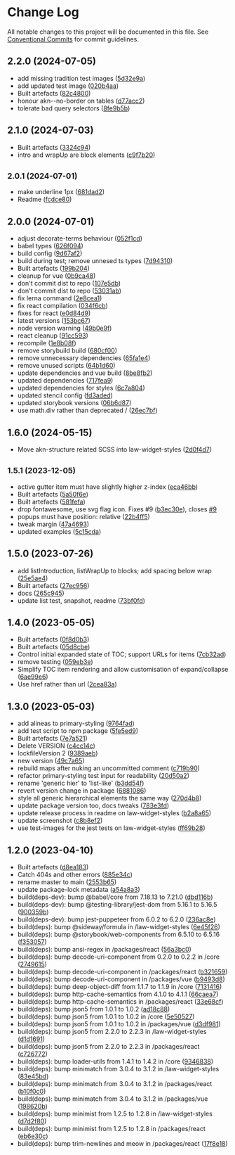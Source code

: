 # Change Log

All notable changes to this project will be documented in this file.
See [Conventional Commits](https://conventionalcommits.org) for commit guidelines.

## 2.2.0 (2024-07-05)

* add missing tradition test images ([5d32e9a](https://github.com/laws-africa/law-widget-styles/commit/5d32e9a))
* add updated test image ([020b4aa](https://github.com/laws-africa/law-widget-styles/commit/020b4aa))
* Built artefacts ([82c4800](https://github.com/laws-africa/law-widget-styles/commit/82c4800))
* honour akn--no-border on tables ([d77acc2](https://github.com/laws-africa/law-widget-styles/commit/d77acc2))
* tolerate bad query selectors ([8fe9b5b](https://github.com/laws-africa/law-widget-styles/commit/8fe9b5b))





## 2.1.0 (2024-07-03)

* Built artefacts ([3324c94](https://github.com/laws-africa/law-widget-styles/commit/3324c94))
* intro and wrapUp are block elements ([c9f7b20](https://github.com/laws-africa/law-widget-styles/commit/c9f7b20))





## <small>2.0.1 (2024-07-01)</small>

* make underline 1px ([681dad2](https://github.com/laws-africa/law-widgets/commit/681dad2))
* Readme ([fcdce80](https://github.com/laws-africa/law-widgets/commit/fcdce80))





## 2.0.0 (2024-07-01)

* adjust decorate-terms behaviour ([052f1cd](https://github.com/laws-africa/law-widgets/commit/052f1cd))
* babel types ([626f094](https://github.com/laws-africa/law-widgets/commit/626f094))
* build config ([9d67af2](https://github.com/laws-africa/law-widgets/commit/9d67af2))
* build during test; remove unnesed ts types ([7d94310](https://github.com/laws-africa/law-widgets/commit/7d94310))
* Built artefacts ([199b204](https://github.com/laws-africa/law-widgets/commit/199b204))
* cleanup for vue ([0b9ca48](https://github.com/laws-africa/law-widgets/commit/0b9ca48))
* don't commit dist to repo ([107e5db](https://github.com/laws-africa/law-widgets/commit/107e5db))
* don't commit dist to repo ([53031ab](https://github.com/laws-africa/law-widgets/commit/53031ab))
* fix lerna command ([2e8cea1](https://github.com/laws-africa/law-widgets/commit/2e8cea1))
* fix react compilation ([034f6cb](https://github.com/laws-africa/law-widgets/commit/034f6cb))
* fixes for react ([e0d84d9](https://github.com/laws-africa/law-widgets/commit/e0d84d9))
* latest versions ([153bc67](https://github.com/laws-africa/law-widgets/commit/153bc67))
* node version warning ([49b0e9f](https://github.com/laws-africa/law-widgets/commit/49b0e9f))
* react cleanup ([91cc593](https://github.com/laws-africa/law-widgets/commit/91cc593))
* recompile ([1e8b08f](https://github.com/laws-africa/law-widgets/commit/1e8b08f))
* remove storybuild build ([680cf00](https://github.com/laws-africa/law-widgets/commit/680cf00))
* remove unnecessary dependencies ([65fa1e4](https://github.com/laws-africa/law-widgets/commit/65fa1e4))
* remove unused scripts ([64b1d60](https://github.com/laws-africa/law-widgets/commit/64b1d60))
* update dependencies and vue build ([8be8fb2](https://github.com/laws-africa/law-widgets/commit/8be8fb2))
* updated dependencies ([717fea9](https://github.com/laws-africa/law-widgets/commit/717fea9))
* updated dependencies for styles ([6c7a804](https://github.com/laws-africa/law-widgets/commit/6c7a804))
* updated stencil config ([fd3aded](https://github.com/laws-africa/law-widgets/commit/fd3aded))
* updated storybook versions ([06b6d87](https://github.com/laws-africa/law-widgets/commit/06b6d87))
* use math.div rather than deprecated / ([26ec7bf](https://github.com/laws-africa/law-widgets/commit/26ec7bf))





## 1.6.0 (2024-05-15)

* Move akn-structure related SCSS into law-widget-styles ([2d0f4d7](https://github.com/laws-africa/law-widgets/commit/2d0f4d7))





## <small>1.5.1 (2023-12-05)</small>

* active gutter item must have slightly higher z-index ([eca46bb](https://github.com/laws-africa/law-widgets/commit/eca46bb))
* Built artefacts ([5a50f6e](https://github.com/laws-africa/law-widgets/commit/5a50f6e))
* Built artefacts ([581fefa](https://github.com/laws-africa/law-widgets/commit/581fefa))
* drop fontawesome, use svg flag icon. Fixes #9 ([b3ec30e](https://github.com/laws-africa/law-widgets/commit/b3ec30e)), closes [#9](https://github.com/laws-africa/law-widgets/issues/9)
* popups must have position: relative ([22b4ff5](https://github.com/laws-africa/law-widgets/commit/22b4ff5))
* tweak margin ([47a4693](https://github.com/laws-africa/law-widgets/commit/47a4693))
* updated examples ([5c15cda](https://github.com/laws-africa/law-widgets/commit/5c15cda))





## 1.5.0 (2023-07-26)

* add listIntroduction, listWrapUp to blocks; add spacing below wrap ([25e5ae4](https://github.com/laws-africa/law-widgets/commit/25e5ae4))
* Built artefacts ([27ec956](https://github.com/laws-africa/law-widgets/commit/27ec956))
* docs ([265c945](https://github.com/laws-africa/law-widgets/commit/265c945))
* update list test, snapshot, readme ([73bf0fd](https://github.com/laws-africa/law-widgets/commit/73bf0fd))





## 1.4.0 (2023-05-05)

* Built artefacts ([0f8d0b3](https://github.com/laws-africa/law-widgets/commit/0f8d0b3))
* Built artefacts ([05d8cbe](https://github.com/laws-africa/law-widgets/commit/05d8cbe))
* Control initial expanded state of TOC; support URLs for items ([7cb32ad](https://github.com/laws-africa/law-widgets/commit/7cb32ad))
* remove testing ([059eb3e](https://github.com/laws-africa/law-widgets/commit/059eb3e))
* Simplify TOC item rendering and allow customisation of expand/collapse ([6ae99e6](https://github.com/laws-africa/law-widgets/commit/6ae99e6))
* Use href rather than url ([2cea83a](https://github.com/laws-africa/law-widgets/commit/2cea83a))





## 1.3.0 (2023-05-03)

* add alineas to primary-styling ([9764fad](https://github.com/laws-africa/law-widget-styles/commit/9764fad))
* add test script to npm package ([5fe5ed9](https://github.com/laws-africa/law-widget-styles/commit/5fe5ed9))
* Built artefacts ([7e7a521](https://github.com/laws-africa/law-widget-styles/commit/7e7a521))
* Delete VERSION ([c4cc14c](https://github.com/laws-africa/law-widget-styles/commit/c4cc14c))
* lockfileVersion 2 ([9389aeb](https://github.com/laws-africa/law-widget-styles/commit/9389aeb))
* new version ([49c7a65](https://github.com/laws-africa/law-widget-styles/commit/49c7a65))
* rebuild maps after nuking an uncommitted comment ([c719b90](https://github.com/laws-africa/law-widget-styles/commit/c719b90))
* refactor primary-styling test input for readability ([20d50a2](https://github.com/laws-africa/law-widget-styles/commit/20d50a2))
* rename 'generic hier' to 'list-like' ([b3dd54f](https://github.com/laws-africa/law-widget-styles/commit/b3dd54f))
* revert version change in package ([6881086](https://github.com/laws-africa/law-widget-styles/commit/6881086))
* style all generic hierarchical elements the same way ([270d4b8](https://github.com/laws-africa/law-widget-styles/commit/270d4b8))
* update package version too, docs tweaks ([783e3fd](https://github.com/laws-africa/law-widget-styles/commit/783e3fd))
* update release process in readme on law-widget-styles ([b2a8a65](https://github.com/laws-africa/law-widget-styles/commit/b2a8a65))
* update screenshot ([c8b8ef2](https://github.com/laws-africa/law-widget-styles/commit/c8b8ef2))
* use test-images for the jest tests on law-widget-styles ([ff69b28](https://github.com/laws-africa/law-widget-styles/commit/ff69b28))





## 1.2.0 (2023-04-10)

* Built artefacts ([d8ea183](https://github.com/laws-africa/law-widgets/commit/d8ea183))
* Catch 404s and other errors ([885e34c](https://github.com/laws-africa/law-widgets/commit/885e34c))
* rename master to main ([2553b65](https://github.com/laws-africa/law-widgets/commit/2553b65))
* update package-lock metadata ([a54a8a3](https://github.com/laws-africa/law-widgets/commit/a54a8a3))
* build(deps-dev): bump @babel/core from 7.18.13 to 7.21.0 ([dbd116b](https://github.com/laws-africa/law-widgets/commit/dbd116b))
* build(deps-dev): bump @testing-library/jest-dom from 5.16.1 to 5.16.5 ([900359b](https://github.com/laws-africa/law-widgets/commit/900359b))
* build(deps-dev): bump jest-puppeteer from 6.0.2 to 6.2.0 ([236ac8e](https://github.com/laws-africa/law-widgets/commit/236ac8e))
* build(deps): bump @sideway/formula in /law-widget-styles ([6e45f26](https://github.com/laws-africa/law-widgets/commit/6e45f26))
* build(deps): bump @storybook/web-components from 6.5.10 to 6.5.16 ([f353057](https://github.com/laws-africa/law-widgets/commit/f353057))
* build(deps): bump ansi-regex in /packages/react ([56a3bc0](https://github.com/laws-africa/law-widgets/commit/56a3bc0))
* build(deps): bump decode-uri-component from 0.2.0 to 0.2.2 in /core ([2749615](https://github.com/laws-africa/law-widgets/commit/2749615))
* build(deps): bump decode-uri-component in /packages/react ([b321659](https://github.com/laws-africa/law-widgets/commit/b321659))
* build(deps): bump decode-uri-component in /packages/vue ([b9493d8](https://github.com/laws-africa/law-widgets/commit/b9493d8))
* build(deps): bump deep-object-diff from 1.1.7 to 1.1.9 in /core ([7131416](https://github.com/laws-africa/law-widgets/commit/7131416))
* build(deps): bump http-cache-semantics from 4.1.0 to 4.1.1 ([66caea7](https://github.com/laws-africa/law-widgets/commit/66caea7))
* build(deps): bump http-cache-semantics in /packages/react ([33e68cf](https://github.com/laws-africa/law-widgets/commit/33e68cf))
* build(deps): bump json5 from 1.0.1 to 1.0.2 ([ad18c88](https://github.com/laws-africa/law-widgets/commit/ad18c88))
* build(deps): bump json5 from 1.0.1 to 1.0.2 in /core ([5e50527](https://github.com/laws-africa/law-widgets/commit/5e50527))
* build(deps): bump json5 from 1.0.1 to 1.0.2 in /packages/vue ([d3df981](https://github.com/laws-africa/law-widgets/commit/d3df981))
* build(deps): bump json5 from 2.2.0 to 2.2.3 in /law-widget-styles ([d1d1691](https://github.com/laws-africa/law-widgets/commit/d1d1691))
* build(deps): bump json5 from 2.2.0 to 2.2.3 in /packages/react ([c726772](https://github.com/laws-africa/law-widgets/commit/c726772))
* build(deps): bump loader-utils from 1.4.1 to 1.4.2 in /core ([9346838](https://github.com/laws-africa/law-widgets/commit/9346838))
* build(deps): bump minimatch from 3.0.4 to 3.1.2 in /law-widget-styles ([83e45bd](https://github.com/laws-africa/law-widgets/commit/83e45bd))
* build(deps): bump minimatch from 3.0.4 to 3.1.2 in /packages/react ([b10f0c0](https://github.com/laws-africa/law-widgets/commit/b10f0c0))
* build(deps): bump minimatch from 3.0.4 to 3.1.2 in /packages/vue ([198620b](https://github.com/laws-africa/law-widgets/commit/198620b))
* build(deps): bump minimist from 1.2.5 to 1.2.8 in /law-widget-styles ([d7d2f80](https://github.com/laws-africa/law-widgets/commit/d7d2f80))
* build(deps): bump minimist from 1.2.5 to 1.2.8 in /packages/react ([eb6e30c](https://github.com/laws-africa/law-widgets/commit/eb6e30c))
* build(deps): bump trim-newlines and meow in /packages/react ([17f8e18](https://github.com/laws-africa/law-widgets/commit/17f8e18))
